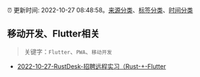 :alarm_clock: 更新时间: 2022-10-27 08:48:58。[来源分类](../README.md)、[标签分类](../TAGS.md)、[时间分类](../TIMELINE.md)

## 移动开发、Flutter相关


> 关键字：`Flutter`、`PWA`、`移动开发`



- [2022-10-27-RustDesk-招聘远程实习（Rust-+-Flutter](https://www.v2ex.com/t/890426) 
